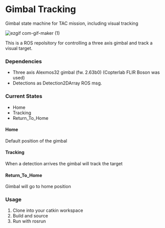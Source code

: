 # Gimbal Tracking
Gimbal state machine for TAC mission, including visual tracking

![ezgif com-gif-maker (1)](https://user-images.githubusercontent.com/55540484/121034057-027dca80-c7ad-11eb-9780-2156c4ea7074.gif)

This is a ROS repolsitory for controlling a three axis gimbal and track a visual target. 

### Dependencies
* Three axis Alexmos32 gimbal (fw. 2.63b0) (Copterlab FLIR Boson was used)
* Detections as Detection2DArray ROS msg. 

### Current States
- Home
- Tracking
- Return_To_Home


#### Home
Default position of the gimbal

#### Tracking 
When a detection arrives the gimbal will track the target

#### Return_To_Home
Gimbal will go to home position


### Usage
1. Clone into your catkin workspace
2. Build and source
3. Run with rosrun
